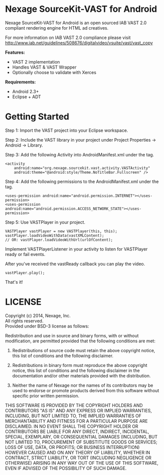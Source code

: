 Nexage SourceKit-VAST for Android
=====================================

Nexage SourceKit-VAST for Android is an open sourced IAB VAST 2.0 compliant rendering engine for HTML ad creatives.

For more information on IAB VAST 2.0 compliance please visit http://www.iab.net/guidelines/508676/digitalvideo/vsuite/vast/vast_copy

**Features:**

- VAST 2 implementation
- Handles VAST & VAST Wrapper
- Optionally choose to validate with Xerces

**Requirements:**

- Android 2.3+
- Eclipse + ADT

Getting Started
===============

Step 1: Import the VAST project into your Eclipse workspace.

Step 2: Include the VAST library in your project under Project Properties -> Android -> Library.

Step 3: Add the following Activity into AndroidManifest.xml under the <application> tag.

	<activity
		android:name="org.nexage.sourcekit.vast.activity.VASTActivity"
		android:theme="@android:style/Theme.NoTitleBar.Fullscreen" />

Step 4: Add the following permissions to the AndroidManifest.xml under the <manifest> tag.

	<uses-permission android:name="android.permission.INTERNET"></uses-permission>
	<uses-permission android:name="android.permission.ACCESS_NETWORK_STATE"></uses-permission>

Step 5: Use VASTPlayer in your project.

	VASTPlayer vastPlayer = new VASTPlayer(this, this);
	vastPlayer.loadVideoWithData(vastXMLContent);
	// OR: vastPlayer.loadVideoWithUrl(urlOfContent);

Implement VASTPlayerListener in your activity to listen for VASTPlayer ready or fail events.

After you've received the vastReady callback you can play the video.

	vastPlayer.play();

That's it!


LICENSE
=======

Copyright (c) 2014, Nexage, Inc.<br/>
All rights reserved.<br/>
Provided under BSD-3 license as follows:<br/>

Redistribution and use in source and binary forms, with or without
modification, are permitted provided that the following conditions are
met:

1.  Redistributions of source code must retain the above copyright notice,
    this list of conditions and the following disclaimer.

2.  Redistributions in binary form must reproduce the above copyright
    notice, this list of conditions and the following disclaimer in the
    documentation and/or other materials provided with the distribution.

3.  Neither the name of Nexage nor the names of its
    contributors may be used to endorse or promote products derived from
    this software without specific prior written permission.

THIS SOFTWARE IS PROVIDED BY THE COPYRIGHT HOLDERS AND CONTRIBUTORS "AS
IS" AND ANY EXPRESS OR IMPLIED WARRANTIES, INCLUDING, BUT NOT LIMITED
TO, THE IMPLIED WARRANTIES OF MERCHANTABILITY AND FITNESS FOR A
PARTICULAR PURPOSE ARE DISCLAIMED. IN NO EVENT SHALL THE COPYRIGHT
HOLDER OR CONTRIBUTORS BE LIABLE FOR ANY DIRECT, INDIRECT, INCIDENTAL,
SPECIAL, EXEMPLARY, OR CONSEQUENTIAL DAMAGES (INCLUDING, BUT NOT LIMITED
TO, PROCUREMENT OF SUBSTITUTE GOODS OR SERVICES; LOSS OF USE, DATA, OR
PROFITS; OR BUSINESS INTERRUPTION) HOWEVER CAUSED AND ON ANY THEORY OF
LIABILITY, WHETHER IN CONTRACT, STRICT LIABILITY, OR TORT (INCLUDING
NEGLIGENCE OR OTHERWISE) ARISING IN ANY WAY OUT OF THE USE OF THIS
SOFTWARE, EVEN IF ADVISED OF THE POSSIBILITY OF SUCH DAMAGE.
